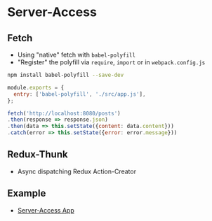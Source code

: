 # Server-Access

## Fetch

* Using "native" fetch with `babel-polyfill`
* "Register" the polyfill via `require`, `import` or in `webpack.config.js`

```bash
npm install babel-polyfill --save-dev
```

```javascript
module.exports = {
  entry: ['babel-polyfill', './src/app.js'],
};
```

```javascript
fetch('http://localhost:8080/posts')
.then(response => response.json)
.then(data => this.setState({content: data.content}))
.catch(error => this.setState({error: error.message}))
```

## Redux-Thunk

* Async dispatching Redux Action-Creator

## Example

* [Server-Access App](examples/server-access-app/README.md)